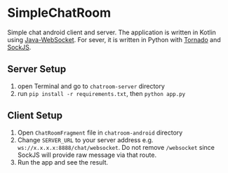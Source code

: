 # SimpleChatRoom
Simple chat android client and server. The application is written in Kotlin using [Java-WebSocket](http://java-websocket.org/).
For sever, it is written in Python with [Tornado](http://www.tornadoweb.org/en/stable/) and [SockJS](https://github.com/MrJoes/sockjs-tornado).

## Server Setup
1. open Terminal and go to ```chatroom-server``` directory
2. run ```pip install -r requirements.txt```, then ```python app.py```

## Client Setup
1. Open ```ChatRoomFragment``` file in ```chatroom-android``` directory
2. Change ```SERVER_URL``` to your server address e.g. ```ws://x.x.x.x:8888/chat/websocket```. Do not remove ```/websocket``` since SockJS will provide raw message via that route.
3. Run the app and see the result.
